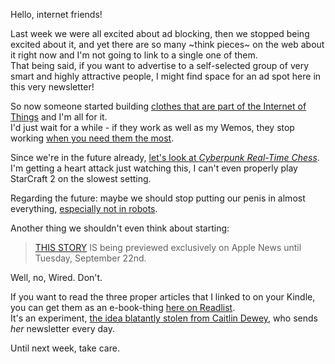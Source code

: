 Hello, internet friends!

Last week we were all excited about ad blocking, then we stopped being excited about it, and yet there are so many ~think pieces~ on the web about it right now and I'm not going to link to a single one of them.  
That being said, if you want to advertise to a self-selected group of very smart and highly attractive people, I might find space for an ad spot here in this very newsletter!

So now someone started building [clothes that are part of the Internet of Things](http://qz.com/504499/the-intel-powered-wings-on-this-dress-expand-when-your-adrenaline-spikes/) and I'm all for it.  
I'd just wait for a while - if they work as well as my Wemos, they stop working [when you need them the most](https://lostfocus.de/12963-2/).

Since we're in the future already, [let's look at *Cyberpunk Real-Time Chess*](http://en.rocketnews24.com/2015/09/16/japanese-team-combines-technology-with-centuries-old-game-to-reinvent-chess-for-a-cyberpunk-era/). I'm getting a heart attack just watching this, I can't even properly play StarCraft 2 on the slowest setting.

Regarding the future: maybe we should stop putting our penis in almost everything, [especially not in robots](http://www.bbc.com/news/technology-34118482).

Another thing we shouldn't even think about starting: 

> [THIS STORY](http://www.wired.com/2015/09/bjarke-ingels-2-world-trade-center-wtc) IS being previewed exclusively on Apple News until Tuesday, September 22nd. 

Well, no, Wired. Don't.

If you want to read the three proper articles that I linked to on your Kindle, you can get them as an e-book-thing [here on Readlist](http://readlists.com/c74c5197).  
It's an experiment, [the idea blatantly stolen from Caitlin Dewey](http://tinyletter.com/cdewey/letters/links-weekend-edition-be-cool), who sends *her* newsletter every day.

Until next week, take care.